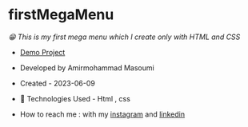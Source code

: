 # firstMegaMenu
*😁 This is my first mega menu which I create only with HTML and CSS*
- [Demo Project](https://masoomi1396.github.io/firstMegaMenu/)
- Developed by Amirmohammad Masoumi
- Created - 2023-06-09
- 🤖 Technologies Used - Html , css 

- How to reach me : with my
[instagram](https://www.instagram.com/masoomi1402) and
[linkedin](https://www.linkedin.com/in/masoomi1402) 

